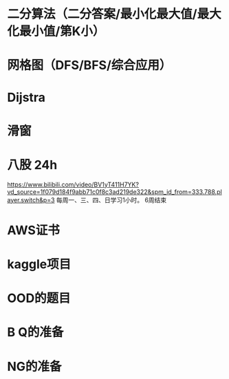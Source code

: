 # 二分算法（二分答案/最小化最大值/最大化最小值/第K小）
# 网格图（DFS/BFS/综合应用）
# Dijstra
# 滑窗


# 八股 24h
https://www.bilibili.com/video/BV1yT411H7YK?vd_source=1f079d184f9abb71c0f8c3ad219de322&spm_id_from=333.788.player.switch&p=3
每周一、三、四、日学习1小时。
6周结束

# AWS证书

# kaggle项目

# OOD的题目

# B Q的准备

# NG的准备

